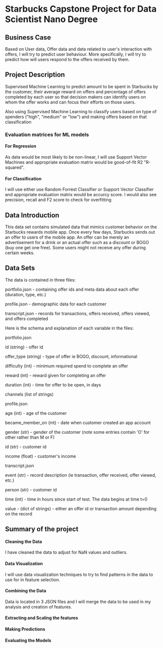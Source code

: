 # Starbucks Capstone Project for Data Scientist Nano Degree

## Business Case
Based on User data, Offer data and data related to user's interaction with offers, I will try to predict user behaviour. More specifically, I will try to predict how will users respond to the offers received by them.

## Project Description

Supervised Machine Learning to predict amount to be spent in Starbucks by the customer, their average reward on offers and percentage of offers completed by each user so that decision makers can identify users on whom the offer works and can focus their efforts on those users.

Also using Supervised Machine Learning to classify users based on type of spenders ("high", "medium" or "low") and making offers based on that classification

### Evaluation matrices for ML models
#### For Regression
As data would be most likely to be non-linear, I will use Support Vector Machines and appropriate evaluation matrix would be good-of-fit R2 "R-squared".  

#### For Classification
I will use either use Random Forrest Classifier or Support Vector Classifier and appropriate evaluation matrix would be accurcy score. I would also see precision, recall and F2 score to check for overfitting


## Data Introduction

This data set contains simulated data that mimics customer behavior on the Starbucks rewards mobile app. Once every few days, Starbucks sends out an offer to users of the mobile app. An offer can be merely an advertisement for a drink or an actual offer such as a discount or BOGO (buy one get one free). Some users might not receive any offer during certain weeks.

## Data Sets

The data is contained in three files:

portfolio.json - containing offer ids and meta data about each offer (duration, type, etc.)

profile.json - demographic data for each customer

transcript.json - records for transactions, offers received, offers viewed, and offers completed

Here is the schema and explanation of each variable in the files:

portfolio.json

id (string) - offer id

offer_type (string) - type of offer ie BOGO, discount, informational

difficulty (int) - minimum required spend to complete an offer

reward (int) - reward given for completing an offer

duration (int) - time for offer to be open, in days

channels (list of strings)

profile.json

age (int) - age of the customer

became_member_on (int) - date when customer created an app account

gender (str) - gender of the customer (note some entries contain 'O' for other rather than M or F)

id (str) - customer id

income (float) - customer's income

transcript.json

event (str) - record description (ie transaction, offer received, offer viewed, etc.)

person (str) - customer id

time (int) - time in hours since start of test. The data begins at time t=0

value - (dict of strings) - either an offer id or transaction amount depending on the record

## Summary of the project
#### Cleaning the Data
I have cleaned the data to adjust for NaN values and outliers.

#### Data Visualization
I will use data visualization techniques to try to find patterns in the data to use for in feature selection.

#### Combining the Data
Data is located in 3 JSON files and I will merge the data to be used in my analysis and creation of features.

#### Extracting and Scaling the features

#### Making Predictions
#### Evaluating the Models
